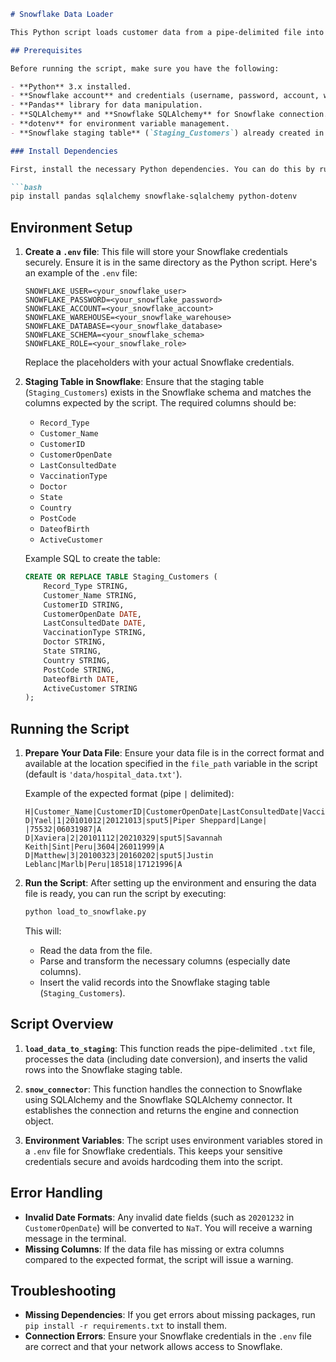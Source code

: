 
```markdown
# Snowflake Data Loader

This Python script loads customer data from a pipe-delimited file into a Snowflake staging table. It processes the file, converts necessary columns (especially dates), and inserts the data into the Snowflake database.

## Prerequisites

Before running the script, make sure you have the following:

- **Python** 3.x installed.
- **Snowflake account** and credentials (username, password, account, warehouse, database, schema, role).
- **Pandas** library for data manipulation.
- **SQLAlchemy** and **Snowflake SQLAlchemy** for Snowflake connection.
- **dotenv** for environment variable management.
- **Snowflake staging table** (`Staging_Customers`) already created in your database.

### Install Dependencies

First, install the necessary Python dependencies. You can do this by running the following command:

```bash
pip install pandas sqlalchemy snowflake-sqlalchemy python-dotenv
```

## Environment Setup

1. **Create a `.env` file**: This file will store your Snowflake credentials securely. Ensure it is in the same directory as the Python script. Here's an example of the `.env` file:

   ```env
   SNOWFLAKE_USER=<your_snowflake_user>
   SNOWFLAKE_PASSWORD=<your_snowflake_password>
   SNOWFLAKE_ACCOUNT=<your_snowflake_account>
   SNOWFLAKE_WAREHOUSE=<your_snowflake_warehouse>
   SNOWFLAKE_DATABASE=<your_snowflake_database>
   SNOWFLAKE_SCHEMA=<your_snowflake_schema>
   SNOWFLAKE_ROLE=<your_snowflake_role>
   ```

   Replace the placeholders with your actual Snowflake credentials.

2. **Staging Table in Snowflake**: Ensure that the staging table (`Staging_Customers`) exists in the Snowflake schema and matches the columns expected by the script. The required columns should be:

   - `Record_Type`
   - `Customer_Name`
   - `CustomerID`
   - `CustomerOpenDate`
   - `LastConsultedDate`
   - `VaccinationType`
   - `Doctor`
   - `State`
   - `Country`
   - `PostCode`
   - `DateofBirth`
   - `ActiveCustomer`

   Example SQL to create the table:

   ```sql
   CREATE OR REPLACE TABLE Staging_Customers (
       Record_Type STRING,
       Customer_Name STRING,
       CustomerID STRING,
       CustomerOpenDate DATE,
       LastConsultedDate DATE,
       VaccinationType STRING,
       Doctor STRING,
       State STRING,
       Country STRING,
       PostCode STRING,
       DateofBirth DATE,
       ActiveCustomer STRING
   );
   ```

## Running the Script

1. **Prepare Your Data File**: Ensure your data file is in the correct format and available at the location specified in the `file_path` variable in the script (default is `'data/hospital_data.txt'`).

   Example of the expected format (pipe `|` delimited):

   ```
   H|Customer_Name|CustomerID|CustomerOpenDate|LastConsultedDate|VaccinationType|Doctor|State|Country|PostCode|DateofBirth|ActiveCustomer
   D|Yael|1|20101012|20121013|sput5|Piper Sheppard|Lange| |75532|06031987|A
   D|Xaviera|2|20101112|20210329|sput5|Savannah Keith|Sint|Peru|3604|26011999|A
   D|Matthew|3|20100323|20160202|sput5|Justin Leblanc|Marlb|Peru|18518|17121996|A
   ```

2. **Run the Script**: After setting up the environment and ensuring the data file is ready, you can run the script by executing:

   ```bash
   python load_to_snowflake.py
   ```

   This will:
   - Read the data from the file.
   - Parse and transform the necessary columns (especially date columns).
   - Insert the valid records into the Snowflake staging table (`Staging_Customers`).

## Script Overview

1. **`load_data_to_staging`**: This function reads the pipe-delimited `.txt` file, processes the data (including date conversion), and inserts the valid rows into the Snowflake staging table.

2. **`snow_connector`**: This function handles the connection to Snowflake using SQLAlchemy and the Snowflake SQLAlchemy connector. It establishes the connection and returns the engine and connection object.

3. **Environment Variables**: The script uses environment variables stored in a `.env` file for Snowflake credentials. This keeps your sensitive credentials secure and avoids hardcoding them into the script.

## Error Handling

- **Invalid Date Formats**: Any invalid date fields (such as `20201232` in `CustomerOpenDate`) will be converted to `NaT`. You will receive a warning message in the terminal.
- **Missing Columns**: If the data file has missing or extra columns compared to the expected format, the script will issue a warning.

## Troubleshooting

- **Missing Dependencies**: If you get errors about missing packages, run `pip install -r requirements.txt` to install them.
- **Connection Errors**: Ensure your Snowflake credentials in the `.env` file are correct and that your network allows access to Snowflake.
